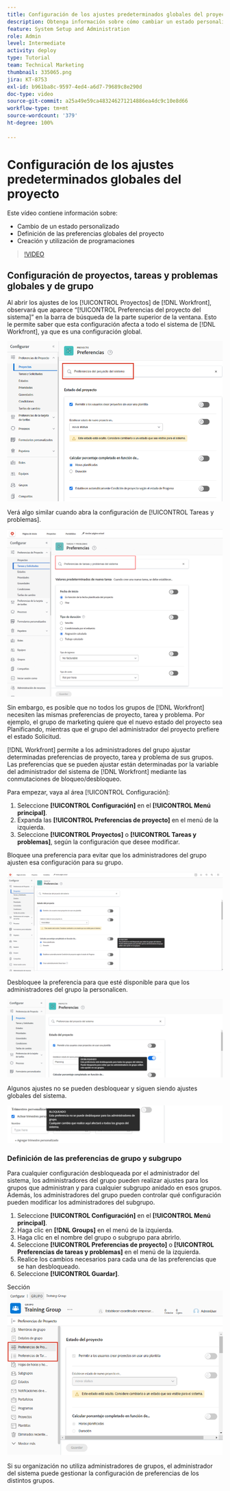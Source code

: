 ```yaml
---
title: Configuración de los ajustes predeterminados globales del proyecto
description: Obtenga información sobre cómo cambiar un estado personalizado, establecer las preferencias globales del proyecto y crear programaciones para los ajustes predeterminados globales.
feature: System Setup and Administration
role: Admin
level: Intermediate
activity: deploy
type: Tutorial
team: Technical Marketing
thumbnail: 335065.png
jira: KT-8753
exl-id: b961ba8c-9597-4ed4-a6d7-79689c8e290d
doc-type: video
source-git-commit: a25a49e59ca483246271214886ea4dc9c10e8d66
workflow-type: tm+mt
source-wordcount: '379'
ht-degree: 100%

---
```


# Configuración de los ajustes predeterminados globales del proyecto

<!---
21.4 updates have been made
--->

Este vídeo contiene información sobre:

* Cambio de un estado personalizado
* Definición de las preferencias globales del proyecto
* Creación y utilización de programaciones

>[!VIDEO](https://video.tv.adobe.com/v/335065/?quality=12&learn=on)

## Configuración de proyectos, tareas y problemas globales y de grupo

Al abrir los ajustes de los [!UICONTROL Proyectos] de [!DNL Workfront], observará que aparece “[!UICONTROL Preferencias del proyecto del sistema]” en la barra de búsqueda de la parte superior de la ventana. Esto le permite saber que esta configuración afecta a todo el sistema de [!DNL Workfront], ya que es una configuración global.

![[!UICONTROL Preferencias del proyecto] en [!UICONTROL Configuración]](assets/admin-fund-system-project-preferences-1.png)

Verá algo similar cuando abra la configuración de [!UICONTROL Tareas y problemas].

![[!UICONTROL Preferencias de tareas y problemas] en [!UICONTROL Configuración]](assets/admin-fund-task-issue-preferences-2.png)

Sin embargo, es posible que no todos los grupos de [!DNL Workfront] necesiten las mismas preferencias de proyecto, tarea y problema. Por ejemplo, el grupo de marketing quiere que el nuevo estado del proyecto sea Planificando, mientras que el grupo del administrador del proyecto prefiere el estado Solicitud.

[!DNL Workfront] permite a los administradores del grupo ajustar determinadas preferencias de proyecto, tarea y problema de sus grupos. Las preferencias que se pueden ajustar están determinadas por la variable del administrador del sistema de [!DNL Workfront] mediante las conmutaciones de bloqueo/desbloqueo.

Para empezar, vaya al área [!UICONTROL Configuración]:

1. Seleccione **[!UICONTROL Configuración]** en el **[!UICONTROL Menú principal]**.
1. Expanda las **[!UICONTROL Preferencias de proyecto]** en el menú de la izquierda.
1. Seleccione **[!UICONTROL Proyectos]** o **[!UICONTROL Tareas y problemas]**, según la configuración que desee modificar.

Bloquee una preferencia para evitar que los administradores del grupo ajusten esa configuración para su grupo.

![Mensaje de preferencia bloqueada](assets/admin-fund-preferences-locked-3.png)

Desbloquee la preferencia para que esté disponible para que los administradores del grupo la personalicen.

![Mensaje de preferencia desbloqueada](assets/admin-fund-preferences-unlocked-4.png)

Algunos ajustes no se pueden desbloquear y siguen siendo ajustes globales del sistema.

![Mensaje de preferencia bloqueada](assets/admin-fund-preferences-always-locked-5.png)

### Definición de las preferencias de grupo y subgrupo

Para cualquier configuración desbloqueada por el administrador del sistema, los administradores del grupo pueden realizar ajustes para los grupos que administran y para cualquier subgrupo anidado en esos grupos. Además, los administradores del grupo pueden controlar qué configuración pueden modificar los administradores del subgrupo.

1. Seleccione **[!UICONTROL Configuración]** en el **[!UICONTROL Menú principal]**.
1. Haga clic en **[!DNL Groups]** en el menú de la izquierda.
1. Haga clic en el nombre del grupo o subgrupo para abrirlo.
1. Seleccione **[!UICONTROL Preferencias de proyecto]** o **[!UICONTROL Preferencias de tareas y problemas]** en el menú de la izquierda.
1. Realice los cambios necesarios para cada una de las preferencias que se han desbloqueado.
1. Seleccione **[!UICONTROL Guardar]**.

Sección ![[!UICONTROL Estado del proyecto] en la página [!UICONTROL Grupo]](assets/admin-fund-group-preferences.png)

Si su organización no utiliza administradores de grupos, el administrador del sistema puede gestionar la configuración de preferencias de los distintos grupos.

<!---
learn more URLs and guides
Create or edit a group status 
Group administrators 
Configure system-wide project preferences 
Configure project preferences for a group 
Configure task and issue preferences for a group 
Create and modify a group’s schedule 
--->
